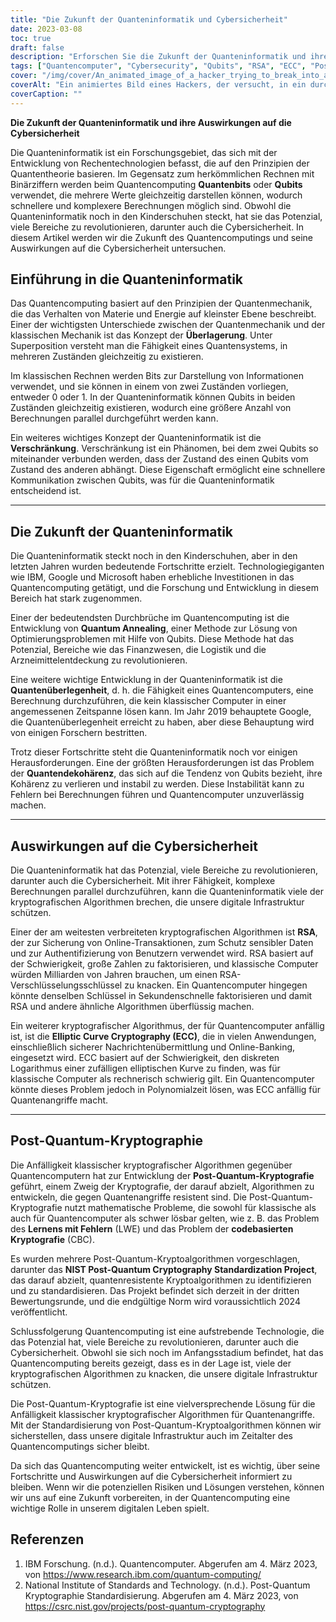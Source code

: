 ```yaml
---
title: "Die Zukunft der Quanteninformatik und Cybersicherheit"
date: 2023-03-08
toc: true
draft: false
description: "Erforschen Sie die Zukunft der Quanteninformatik und ihre Auswirkungen auf die Cybersicherheit, einschließlich Post-Quantum-Kryptographie und Schwachstellen klassischer kryptographischer Algorithmen."
tags: ["Quantencomputer", "Cybersecurity", "Qubits", "RSA", "ECC", "Post-Quantum-Kryptographie", "Quanten-Tempern", "Quantenvorherrschaft", "Überlagerung", "Entanglement", "Kryptographische Algorithmen", "Digitale Infrastruktur", "Optimierungsprobleme", "Tech-Giganten", "Forschung und Entwicklung", "Dekohärenz", "Online-Transaktionen", "Sicheres Messaging", "Onlinebanking", "Entdeckung von Arzneimitteln"]
cover: "/img/cover/An_animated_image_of_a_hacker_trying_to_break_into_a_computer.png"
coverAlt: "Ein animiertes Bild eines Hackers, der versucht, in ein durch RSA-Verschlüsselung geschütztes Computersystem einzudringen, aber scheitert, da ein Quantencomputer die Verschlüsselung in Sekundenschnelle im Hintergrund löst."
coverCaption: ""
---
```


**Die Zukunft der Quanteninformatik und ihre Auswirkungen auf die Cybersicherheit**

Die Quanteninformatik ist ein Forschungsgebiet, das sich mit der Entwicklung von Rechentechnologien befasst, die auf den Prinzipien der Quantentheorie basieren. Im Gegensatz zum herkömmlichen Rechnen mit Binärziffern werden beim Quantencomputing **Quantenbits** oder **Qubits** verwendet, die mehrere Werte gleichzeitig darstellen können, wodurch schnellere und komplexere Berechnungen möglich sind. Obwohl die Quanteninformatik noch in den Kinderschuhen steckt, hat sie das Potenzial, viele Bereiche zu revolutionieren, darunter auch die Cybersicherheit. In diesem Artikel werden wir die Zukunft des Quantencomputings und seine Auswirkungen auf die Cybersicherheit untersuchen.

## Einführung in die Quanteninformatik

Das Quantencomputing basiert auf den Prinzipien der Quantenmechanik, die das Verhalten von Materie und Energie auf kleinster Ebene beschreibt. Einer der wichtigsten Unterschiede zwischen der Quantenmechanik und der klassischen Mechanik ist das Konzept der **Überlagerung**. Unter Superposition versteht man die Fähigkeit eines Quantensystems, in mehreren Zuständen gleichzeitig zu existieren.

Im klassischen Rechnen werden Bits zur Darstellung von Informationen verwendet, und sie können in einem von zwei Zuständen vorliegen, entweder 0 oder 1. In der Quanteninformatik können Qubits in beiden Zuständen gleichzeitig existieren, wodurch eine größere Anzahl von Berechnungen parallel durchgeführt werden kann.

Ein weiteres wichtiges Konzept der Quanteninformatik ist die **Verschränkung**. Verschränkung ist ein Phänomen, bei dem zwei Qubits so miteinander verbunden werden, dass der Zustand des einen Qubits vom Zustand des anderen abhängt. Diese Eigenschaft ermöglicht eine schnellere Kommunikation zwischen Qubits, was für die Quanteninformatik entscheidend ist.

______

## Die Zukunft der Quanteninformatik

Die Quanteninformatik steckt noch in den Kinderschuhen, aber in den letzten Jahren wurden bedeutende Fortschritte erzielt. Technologiegiganten wie IBM, Google und Microsoft haben erhebliche Investitionen in das Quantencomputing getätigt, und die Forschung und Entwicklung in diesem Bereich hat stark zugenommen.

Einer der bedeutendsten Durchbrüche im Quantencomputing ist die Entwicklung von **Quantum Annealing**, einer Methode zur Lösung von Optimierungsproblemen mit Hilfe von Qubits. Diese Methode hat das Potenzial, Bereiche wie das Finanzwesen, die Logistik und die Arzneimittelentdeckung zu revolutionieren.

Eine weitere wichtige Entwicklung in der Quanteninformatik ist die **Quantenüberlegenheit**, d. h. die Fähigkeit eines Quantencomputers, eine Berechnung durchzuführen, die kein klassischer Computer in einer angemessenen Zeitspanne lösen kann. Im Jahr 2019 behauptete Google, die Quantenüberlegenheit erreicht zu haben, aber diese Behauptung wird von einigen Forschern bestritten.

Trotz dieser Fortschritte steht die Quanteninformatik noch vor einigen Herausforderungen. Eine der größten Herausforderungen ist das Problem der **Quantendekohärenz**, das sich auf die Tendenz von Qubits bezieht, ihre Kohärenz zu verlieren und instabil zu werden. Diese Instabilität kann zu Fehlern bei Berechnungen führen und Quantencomputer unzuverlässig machen.

______

## Auswirkungen auf die Cybersicherheit

Die Quanteninformatik hat das Potenzial, viele Bereiche zu revolutionieren, darunter auch die Cybersicherheit. Mit ihrer Fähigkeit, komplexe Berechnungen parallel durchzuführen, kann die Quanteninformatik viele der kryptografischen Algorithmen brechen, die unsere digitale Infrastruktur schützen.

Einer der am weitesten verbreiteten kryptografischen Algorithmen ist **RSA**, der zur Sicherung von Online-Transaktionen, zum Schutz sensibler Daten und zur Authentifizierung von Benutzern verwendet wird. RSA basiert auf der Schwierigkeit, große Zahlen zu faktorisieren, und klassische Computer würden Milliarden von Jahren brauchen, um einen RSA-Verschlüsselungsschlüssel zu knacken. Ein Quantencomputer hingegen könnte denselben Schlüssel in Sekundenschnelle faktorisieren und damit RSA und andere ähnliche Algorithmen überflüssig machen.

Ein weiterer kryptografischer Algorithmus, der für Quantencomputer anfällig ist, ist die **Elliptic Curve Cryptography (ECC)**, die in vielen Anwendungen, einschließlich sicherer Nachrichtenübermittlung und Online-Banking, eingesetzt wird. ECC basiert auf der Schwierigkeit, den diskreten Logarithmus einer zufälligen elliptischen Kurve zu finden, was für klassische Computer als rechnerisch schwierig gilt. Ein Quantencomputer könnte dieses Problem jedoch in Polynomialzeit lösen, was ECC anfällig für Quantenangriffe macht.

______

## Post-Quantum-Kryptographie

Die Anfälligkeit klassischer kryptografischer Algorithmen gegenüber Quantencomputern hat zur Entwicklung der **Post-Quantum-Kryptografie** geführt, einem Zweig der Kryptografie, der darauf abzielt, Algorithmen zu entwickeln, die gegen Quantenangriffe resistent sind. Die Post-Quantum-Kryptografie nutzt mathematische Probleme, die sowohl für klassische als auch für Quantencomputer als schwer lösbar gelten, wie z. B. das Problem des **Lernens mit Fehlern** (LWE) und das Problem der **codebasierten Kryptografie** (CBC).

Es wurden mehrere Post-Quantum-Kryptoalgorithmen vorgeschlagen, darunter das **NIST Post-Quantum Cryptography Standardization Project**, das darauf abzielt, quantenresistente Kryptoalgorithmen zu identifizieren und zu standardisieren. Das Projekt befindet sich derzeit in der dritten Bewertungsrunde, und die endgültige Norm wird voraussichtlich 2024 veröffentlicht.

Schlussfolgerung
Quantencomputing ist eine aufstrebende Technologie, die das Potenzial hat, viele Bereiche zu revolutionieren, darunter auch die Cybersicherheit. Obwohl sie sich noch im Anfangsstadium befindet, hat das Quantencomputing bereits gezeigt, dass es in der Lage ist, viele der kryptografischen Algorithmen zu knacken, die unsere digitale Infrastruktur schützen.

Die Post-Quantum-Kryptografie ist eine vielversprechende Lösung für die Anfälligkeit klassischer kryptografischer Algorithmen für Quantenangriffe. Mit der Standardisierung von Post-Quantum-Kryptoalgorithmen können wir sicherstellen, dass unsere digitale Infrastruktur auch im Zeitalter des Quantencomputings sicher bleibt.

Da sich das Quantencomputing weiter entwickelt, ist es wichtig, über seine Fortschritte und Auswirkungen auf die Cybersicherheit informiert zu bleiben. Wenn wir die potenziellen Risiken und Lösungen verstehen, können wir uns auf eine Zukunft vorbereiten, in der Quantencomputing eine wichtige Rolle in unserem digitalen Leben spielt.

## Referenzen

1. IBM Forschung. (n.d.). Quantencomputer. Abgerufen am 4. März 2023, von https://www.research.ibm.com/quantum-computing/
2. National Institute of Standards and Technology. (n.d.). Post-Quantum Kryptographie Standardisierung. Abgerufen am 4. März 2023, von https://csrc.nist.gov/projects/post-quantum-cryptography
